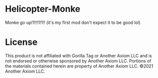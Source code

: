 # Helicopter-Monke
Monke go up!1!!!1!1!! (it's my first mod don't expect it to be good lol)

# License
This product is not affiliated with Gorilla Tag or Another Axiom LLC and is not endorsed or otherwise sponsored by Another Axiom LLC. Portions of the materials contained herein are property of Another Axiom LLC. ©2021 Another Axiom LLC.
